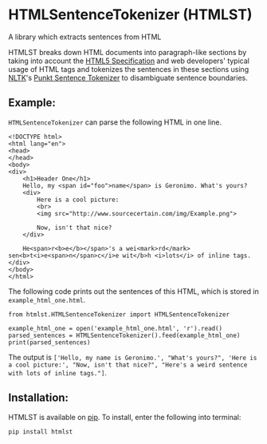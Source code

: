 # HTMLSentenceTokenizer (HTMLST)
A library which extracts sentences from HTML

HTMLST breaks down HTML documents into paragraph-like sections by taking into account the [HTML5 Specification](https://html.spec.whatwg.org/multipage/) and web developers' typical usage of HTML tags and tokenizes the sentences in these sections using [NLTK](https://github.com/nltk/nltk)'s [Punkt Sentence Tokenizer](http://www.nltk.org/_modules/nltk/tokenize/punkt.html) to disambiguate sentence boundaries.

## Example:
`HTMLSentenceTokenizer` can parse the following HTML in one line.
```
<!DOCTYPE html>
<html lang="en">
<head>
</head>
<body>
<div>
    <h1>Header One</h1>
    Hello, my <span id="foo">name</span> is Geronimo. What's yours?
    <div>
        Here is a cool picture:
        <br>
        <img src="http://www.sourcecertain.com/img/Example.png">

        Now, isn't that nice?
    </div>

    He<span>r<b>e</b></span>'s a wei<mark>rd</mark> sen<b>t<i>e<span>n</span>c</i>e wit</b>h <i>lots</i> of inline tags.
</div>
</body>
</html>
```
The following code prints out the sentences of this HTML, which is stored in `example_html_one.html`.
```
from htmlst.HTMLSentenceTokenizer import HTMLSentenceTokenizer

example_html_one = open('example_html_one.html', 'r').read()
parsed_sentences = HTMLSentenceTokenizer().feed(example_html_one)
print(parsed_sentences)
```
The output is `['Hello, my name is Geronimo.', "What's yours?", 'Here is a cool picture:', "Now, isn't that nice?", "Here's a weird sentence with lots of inline tags."]`.

## Installation:
HTMLST is available on [pip](https://pypi.python.org/pypi/htmlst/0.1.0b1).
To install, enter the following into terminal:
```
pip install htmlst
```
